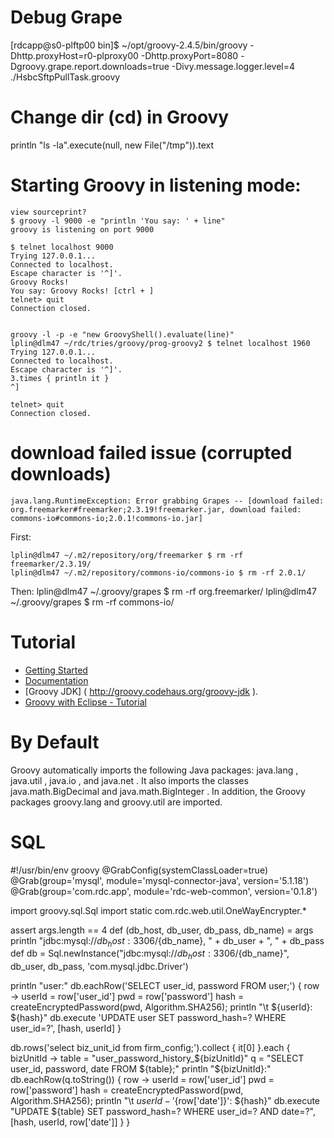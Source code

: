 # Debug Grape
[rdcapp@s0-plftp00 bin]$ ~/opt/groovy-2.4.5/bin/groovy -Dhttp.proxyHost=r0-plproxy00 -Dhttp.proxyPort=8080 -Dgroovy.grape.report.downloads=true -Divy.message.logger.level=4 ./HsbcSftpPullTask.groovy 


# Change dir (cd) in Groovy

println "ls -la".execute(null, new File("/tmp")).text


# Starting Groovy in listening mode:

    view sourceprint?
    $ groovy -l 9000 -e "println 'You say: ' + line"
    groovy is listening on port 9000

    $ telnet localhost 9000
    Trying 127.0.0.1...
    Connected to localhost.
    Escape character is '^]'.
    Groovy Rocks!
    You say: Groovy Rocks! [ctrl + ] 
    telnet> quit
    Connection closed.


    groovy -l -p -e "new GroovyShell().evaluate(line)"
    lplin@dlm47 ~/rdc/tries/groovy/prog-groovy2 $ telnet localhost 1960
    Trying 127.0.0.1...
    Connected to localhost.
    Escape character is '^]'.
    3.times { println it }
    ^]

    telnet> quit
    Connection closed.


# download failed issue (corrupted downloads)
	java.lang.RuntimeException: Error grabbing Grapes -- [download failed: org.freemarker#freemarker;2.3.19!freemarker.jar, download failed: commons-io#commons-io;2.0.1!commons-io.jar]
First:

	lplin@dlm47 ~/.m2/repository/org/freemarker $ rm -rf freemarker/2.3.19/
	lplin@dlm47 ~/.m2/repository/commons-io/commons-io $ rm -rf 2.0.1/

Then:
	lplin@dlm47 ~/.groovy/grapes $ rm -rf org.freemarker/
	lplin@dlm47 ~/.groovy/grapes $ rm -rf commons-io/

# Tutorial
- [Getting Started](http://groovy.codehaus.org/Tutorial+1+-+Getting+started)
- [Documentation](http://beta.groovy-lang.org/docs/latest/html/documentation/)
- [Groovy JDK] ( http://groovy.codehaus.org/groovy-jdk ).
- [Groovy with Eclipse - Tutorial](http://www.vogella.com/tutorials/Groovy/article.html#install_springgroovytools)


# By Default
Groovy automatically imports the following Java packages: java.lang , java.util , java.io , and java.net . It also imports the classes java.math.BigDecimal and java.math.BigInteger . In addition, the Groovy packages groovy.lang and groovy.util are imported.


# SQL
#!/usr/bin/env groovy
@GrabConfig(systemClassLoader=true)
@Grab(group='mysql', module='mysql-connector-java', version='5.1.18')
@Grab(group='com.rdc.app', module='rdc-web-common', version='0.1.8')

import groovy.sql.Sql
import static com.rdc.web.util.OneWayEncrypter.*

assert args.length == 4
def (db_host, db_user, db_pass, db_name) = args
println "jdbc:mysql://${db_host}:3306/${db_name}, " + db_user + ", " + db_pass
def db = Sql.newInstance("jdbc:mysql://${db_host}:3306/${db_name}", db_user, db_pass, 'com.mysql.jdbc.Driver')

println "user:"
db.eachRow('SELECT user_id, password FROM user;') { row ->
    userId = row['user_id']
    pwd = row['password']
    hash = createEncryptedPassword(pwd, Algorithm.SHA256);
    println "\t ${userId}: ${hash}"
    db.execute 'UPDATE user SET password_hash=? WHERE user_id=?', [hash, userId]
}

db.rows('select biz_unit_id from firm_config;').collect { it[0] }.each { bizUnitId ->
    table = "user_password_history_${bizUnitId}"
    q = "SELECT user_id, password, date FROM ${table};"
    println "${bizUnitId}:"
    db.eachRow(q.toString()) { row ->
        userId = row['user_id']
        pwd = row['password']
        hash = createEncryptedPassword(pwd, Algorithm.SHA256);
        println "\t ${userId}-'${row['date']}': ${hash}"
        db.execute "UPDATE ${table} SET password_hash=? WHERE user_id=? AND date=?", [hash, userId, row['date']]
    }
}
